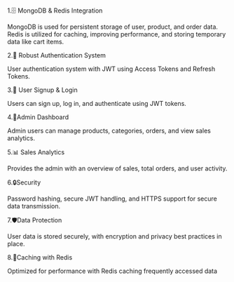 1.🗄️ MongoDB & Redis Integration

MongoDB is used for persistent storage of user, product, and order data.
Redis is utilized for caching, improving performance, and storing temporary data like cart items.

2.🔐 Robust Authentication System

User authentication system with JWT using Access Tokens and Refresh Tokens.

3.📝 User Signup & Login

Users can sign up, log in, and authenticate using JWT tokens.

4.👑Admin Dashboard

Admin users can manage products, categories, orders, and view sales analytics.

5.📊 Sales Analytics

Provides the admin with an overview of sales, total orders, and user activity.

6.🔒Security

Password hashing, secure JWT handling, and HTTPS support for secure data transmission.   

7.🛡️Data Protection

User data is stored securely, with encryption and privacy best practices in place.

8.🚀Caching with Redis

Optimized for performance with Redis caching frequently accessed data 
